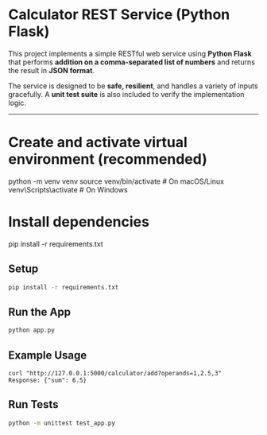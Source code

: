 # Calculator REST Service (Python Flask)

This project implements a simple RESTful web service using **Python Flask** that performs **addition on a comma-separated list of numbers** and returns the result in **JSON format**.

The service is designed to be **safe, resilient**, and handles a variety of inputs gracefully. A **unit test suite** is also included to verify the implementation logic.

---
# Create and activate virtual environment (recommended)
python -m venv venv
source venv/bin/activate      # On macOS/Linux
venv\Scripts\activate         # On Windows

# Install dependencies
pip install -r requirements.txt

## Setup
```bash
pip install -r requirements.txt
```

## Run the App
```bash
python app.py
```

## Example Usage
```
curl "http://127.0.0.1:5000/calculator/add?operands=1,2.5,3"
Response: {"sum": 6.5}
```

## Run Tests
```bash
python -m unittest test_app.py
```
